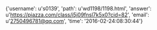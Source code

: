 {'username': u's0139', 'path': u'wd1198/1198.html', 'answer': u'https://piazza.com/class/i5j09fnsl7k5x0?cid=82', 'email': u'2750496781@qq.com', 'time': '2016-02-24:08:30:44'}